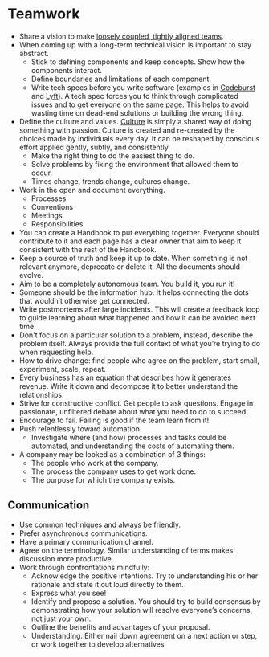# Teamwork

- Share a vision to make [loosely coupled, tightly aligned teams][spotify-culture].
- When coming up with a long-term technical vision is important to stay abstract.
  - Stick to defining components and keep concepts. Show how the components interact.
  - Define boundaries and limitations of each component.
  - Write tech specs before you write software (examples in [Codeburst][codeburst] and [Lyft][lift]). A tech spec forces you to think through complicated issues and to get everyone on the same page. This helps to avoid wasting time on dead-end solutions or building the wrong thing.
- Define the culture and values. [Culture][culture] is simply a shared way of doing something with passion. Culture is created and re-created by the choices made by individuals every day. It can be reshaped by conscious effort applied gently, subtly, and consistently.
  - Make the right thing to do the easiest thing to do.
  - Solve problems by fixing the environment that allowed them to occur.
  - Times change, trends change, cultures change.
- Work in the open and document everything.
  - Processes
  - Conventions
  - Meetings
  - Responsibilities
- You can create a Handbook to put everything together. Everyone should contribute to it and each page has a clear owner that aim to keep it consistent with the rest of the Handbook.
- Keep a source of truth and keep it up to date. When something is not relevant anymore, deprecate or delete it. All the documents should evolve.
- Aim to be a completely autonomous team. You build it, you run it!
- Someone should be the information hub. It helps connecting the dots that wouldn’t otherwise get connected.
- Write postmortems after large incidents. This will create a feedback loop to guide learning about what happened and how it can be avoided next time.
- Don't focus on a particular solution to a problem, instead, describe the problem itself. Always provide the full context of what you’re trying to do when requesting help.
- How to drive change: find people who agree on the problem, start small, experiment, scale, repeat.
- Every business has an equation that describes how it generates revenue. Write it down and decompose it to better understand the relationships.
- Strive for constructive conflict. Get people to ask questions. Engage in passionate, unfiltered debate about what you need to do to succeed.
- Encourage to fail. Failing is good if the team learn from it!
- Push relentlessly toward automation.
  - Investigate where (and how) processes and tasks could be automated, and understanding the costs of automating them.
- A company may be looked as a combination of 3 things:
  - The people who work at the company.
  - The process the company uses to get work done.
  - The purpose for which the company exists.

[codeburst]: https://codeburst.io/on-writing-tech-specs-6404c9791159
[lift]: https://eng.lyft.com/awesome-tech-specs-86eea8e45bb9
[spotify-culture]: https://labs.spotify.com/2014/03/27/spotify-engineering-culture-part-1/
[culture]: https://github.com/bjeanes/culture/blob/master/culture_and_ethos.md

## Communication

- Use [common techniques](./communications) and always be friendly.
- Prefer asynchronous communications.
- Have a primary communication channel.
- Agree on the terminology. Similar understanding of terms makes discussion more productive.
- Work through confrontations mindfully:
  - Acknowledge the positive intentions. Try to understanding his or her rationale and state it out loud directly to them.
  - Express what you see!
  - Identify and propose a solution. You should try to build consensus by demonstrating how your solution will resolve everyone’s concerns, not just your own.
  - Outline the benefits and advantages of your proposal.
  - Understanding. Either nail down agreement on a next action or step, or work together to develop alternatives
